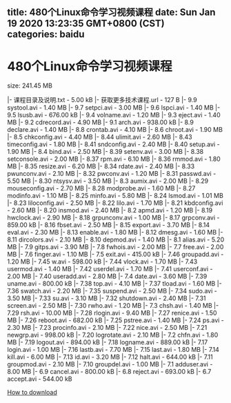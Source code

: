 
title: 480个Linux命令学习视频课程
date: Sun Jan 19 2020 13:23:35 GMT+0800 (CST)    
categories: baidu
---

# 480个Linux命令学习视频课程
size: 241.45 MB
 
 
|- 课程目录及说明.txt - 5.00 kB
|- 获取更多技术课程.url - 127 B
|- 9.9   systool.avi - 1.40 MB
|- 9.7   setpci.avi - 3.00 MB
|- 9.6   lspci.avi - 1.40 MB
|- 9.5    lsusb.avi - 676.00 kB
|- 9.4   volname.avi - 1.20 MB
|- 9.3   eject.avi - 1.40 MB
|- 9.2    cdrecord.avi - 4.90 MB
|- 9.1   arch.avi - 938.00 kB
|- 8.9   declare.avi - 1.40 MB
|- 8.8  crontab.avi - 4.10 MB
|- 8.6   chroot.avi - 1.90 MB
|- 8.5   chkconfig.avi - 4.40 MB
|- 8.44   ulimit.avi - 2.60 MB
|- 8.43  timeconfig.avi - 1.80 MB
|- 8.41  sndconfig.avi - 2.40 MB
|- 8.40  setup.avi - 1.90 MB
|- 8.4  bind.avi - 2.50 MB
|- 8.39  setenv.avi - 3.00 MB
|- 8.38  setconsole.avi - 2.00 MB
|- 8.37   rpm.avi - 6.10 MB
|- 8.36   rmmod.avi - 1.80 MB
|- 8.35  resize.avi - 6.20 MB
|- 8.34  rdate.avi - 2.40 MB
|- 8.33   pwunconv.avi - 2.10 MB
|- 8.32    pwconv.avi - 1.20 MB
|- 8.31   passwd.avi - 5.50 MB
|- 8.30   ntsysv.avi - 3.50 MB
|- 8.3  aumix.avi - 2.00 MB
|- 8.29  mouseconfig.avi - 2.70 MB
|- 8.28   modprobe.avi - 1.60 MB
|- 8.27    modinfo.avi - 1.10 MB
|- 8.25  minfo.avi - 5.80 MB
|- 8.24   lsmod.avi - 1.01 MB
|- 8.23  liloconfig.avi - 2.50 MB
|- 8.22   lilo.avi - 1.70 MB
|- 8.21  kbdconfig.avi - 2.60 MB
|- 8.20   insmod.avi - 2.40 MB
|- 8.2  apmd.avi - 1.20 MB
|- 8.19  hwclock.avi - 2.90 MB
|- 8.18    grpunconv.avi - 1.00 MB
|- 8.17    grpconv.avi - 859.00 kB
|- 8.16  fbset.avi - 2.50 MB
|- 8.15  export.avi - 3.70 MB
|- 8.14  eval.avi - 2.30 MB
|- 8.13   enable.avi - 1.80 MB
|- 8.12    dmesg.avi - 1.60 MB
|- 8.11   dircolors.avi - 2.10 MB
|- 8.10  depmod.avi - 1.40 MB
|- 8.1   alias.avi - 5.20 MB
|- 7.9  gitps.avi - 3.90 MB
|- 7.8  fwhois.avi - 2.00 MB
|- 7.7   free.avi - 2.00 MB
|- 7.6  finger.avi - 1.10 MB
|- 7.5  exit.avi - 415.00 kB
|- 7.46   groupadd.avi - 1.20 MB
|- 7.45   w.avi - 598.00 kB
|- 7.44  vlock.avi - 1.70 MB
|- 7.43    usermod.avi - 1.40 MB
|- 7.42   userdel.avi - 1.70 MB
|- 7.41 userconf.avi - 2.00 MB
|- 7.40   useradd.avi - 2.80 MB
|- 7.4   date.avi - 3.60 MB
|- 7.39   uname.avi - 800.00 kB
|- 7.38   top.avi - 4.10 MB
|- 7.37   tload.avi - 1.60 MB
|- 7.36  swatch.avi - 2.20 MB
|- 7.35  suspend.avi - 2.50 MB
|- 7.34   sudo.avi - 3.50 MB
|- 7.33   su.avi - 3.10 MB
|- 7.32   shutdown.avi - 2.40 MB
|- 7.31  screen.avi - 2.50 MB
|- 7.30 rwho.avi - 1.20 MB
|- 7.3  chsh.avi - 1.40 MB
|- 7.29  rsh.avi - 10.00 MB
|- 7.28   rlogin.avi - 9.40 MB
|- 7.27   renice.avi - 1.50 MB
|- 7.26   reboot.avi - 682.00 kB
|- 7.25   pstree.avi - 1.40 MB
|- 7.24   ps.avi - 2.30 MB
|- 7.23  procinfo.avi - 2.10 MB
|- 7.22  nice.avi - 2.50 MB
|- 7.21  newgrp.avi - 998.00 kB
|- 7.20   logrotate.avi - 2.10 MB
|- 7.2  chfn.avi - 1.80 MB
|- 7.19    logout.avi - 894.00 kB
|- 7.18   logname.avi - 889.00 kB
|- 7.17   login.avi - 1.00 MB
|- 7.16  lastb.avi - 7.70 MB
|- 7.15    last.avi - 1.80 MB
|- 7.14  kill.avi - 6.00 MB
|- 7.13  id.avi - 3.20 MB
|- 7.12    halt.avi - 644.00 kB
|- 7.11   groupmod.avi - 2.10 MB
|- 7.10   groupdel.avi - 1.00 MB
|- 7.1 adduser.avi - 8.00 MB
|- 6.9  cancel.avi - 800.00 kB
|- 6.8  reject.avi - 693.00 kB
|- 6.7  accept.avi - 544.00 kB

[How to download](https://bpcam.bemobtrk.com/go/2ceec3aa-1ca2-46d6-b9ff-aaa5c184517c?jno=650)